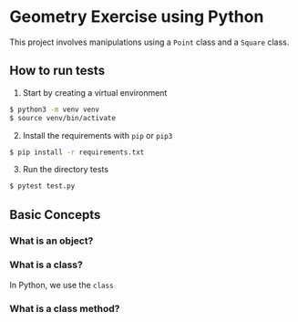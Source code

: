 # Geometry Exercise using Python
This project involves manipulations using a `Point` class and a `Square` class.

## How to run tests
1. Start by creating a virtual environment

```bash
$ python3 -m venv venv
$ source venv/bin/activate
```

2. Install the requirements with `pip` or `pip3`
```bash
$ pip install -r requirements.txt
```

3. Run the directory tests
```bash
$ pytest test.py
```
## Basic Concepts
### What is an object?

### What is a class?
In Python, we use the `class` 

### What is a class method?